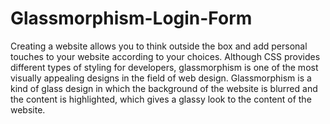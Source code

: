 # Glassmorphism-Login-Form
Creating a website allows you to think outside the box and add personal touches to your website according to your choices. Although CSS provides different types of styling for developers, glassmorphism is one of the most visually appealing designs in the field of web design. Glassmorphism is a kind of glass design in which the background of the website is blurred and the content is highlighted, which gives a glassy look to the content of the website.

